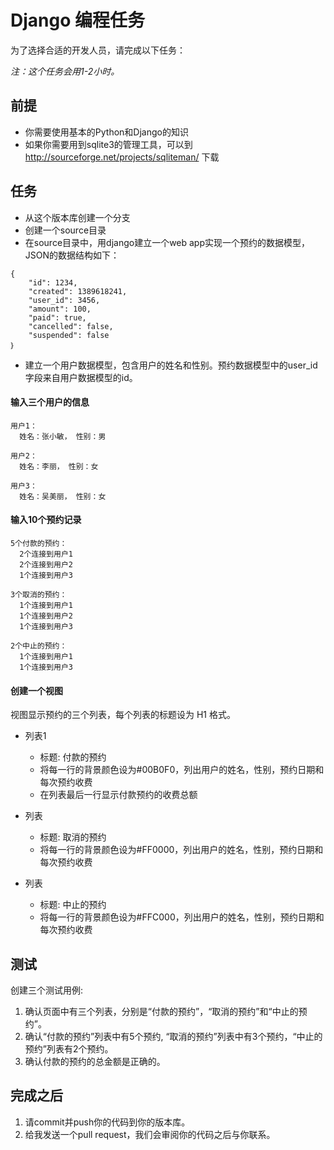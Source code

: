 # Django 编程任务

为了选择合适的开发人员，请完成以下任务：

*注：这个任务会用1-2小时。*

## 前提
- 你需要使用基本的Python和Django的知识
- 如果你需要用到sqlite3的管理工具，可以到 http://sourceforge.net/projects/sqliteman/ 下载

## 任务
- 从这个版本库创建一个分支
- 创建一个source目录
- 在source目录中，用django建立一个web app实现一个预约的数据模型，JSON的数据结构如下：
```
{
    "id": 1234,
    "created": 1389618241,
    "user_id": 3456,
    "amount": 100,
    "paid": true,
    "cancelled": false,
    "suspended": false
｝
```
- 建立一个用户数据模型，包含用户的姓名和性别。预约数据模型中的user_id 字段来自用户数据模型的id。


#### 输入三个用户的信息
    用户1：
      姓名：张小敏， 性别：男
      
    用户2：
      姓名：李丽， 性别：女
      
    用户3：
      姓名：吴美丽， 性别：女

#### 输入10个预约记录
    5个付款的预约：
      2个连接到用户1
      2个连接到用户2
      1个连接到用户3
      
    3个取消的预约：
      1个连接到用户1
      1个连接到用户2
      1个连接到用户3
      
    2个中止的预约：
      1个连接到用户1
      1个连接到用户3

#### 创建一个视图
视图显示预约的三个列表，每个列表的标题设为 H1 格式。
- 列表1
  - 标题: 付款的预约
  - 将每一行的背景颜色设为#00B0F0，列出用户的姓名，性别，预约日期和每次预约收费
  - 在列表最后一行显示付款预约的收费总额
	
- 列表
  - 标题: 取消的预约
  - 将每一行的背景颜色设为#FF0000，列出用户的姓名，性别，预约日期和每次预约收费

- 列表
  - 标题: 中止的预约
  - 将每一行的背景颜色设为#FFC000，列出用户的姓名，性别，预约日期和每次预约收费

## 测试
创建三个测试用例:
  1.	确认页面中有三个列表，分别是“付款的预约”，“取消的预约”和“中止的预约”。
  2.	确认“付款的预约”列表中有5个预约, “取消的预约”列表中有3个预约，“中止的预约”列表有2个预约。
  3.	确认付款的预约的总金额是正确的。

## 完成之后
  1.	请commit并push你的代码到你的版本库。
  2.	给我发送一个pull request，我们会审阅你的代码之后与你联系。












